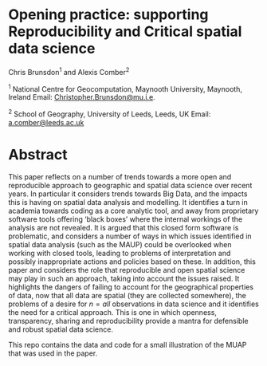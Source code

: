 # Opening practice: supporting Reproducibility and Critical spatial data science
Chris Brunsdon<sup>1</sup> and Alexis Comber<sup>2</sup>

<sup>1</sup> National Centre for Geocomputation, Maynooth University, Maynooth, Ireland Email: Christopher.Brunsdon@mu.i.e.

<sup>2</sup> School of Geography, University of Leeds, Leeds, UK Email: a.comber@leeds.ac.uk 


# Abstract

This paper reflects on a number of trends towards a more open and reproducible approach to geographic and spatial data science over recent years. In particular it considers trends towards Big Data, and the impacts this is having on spatial data analysis and modelling. It identifies a turn in academia towards coding as a core analytic tool, and away from proprietary software tools offering ‘black boxes’ where the internal workings of the analysis are not revealed. It is argued that this closed form software is problematic, and considers a number of ways in which issues identified in spatial data analysis (such as the MAUP) could be overlooked when working with closed tools, leading to problems of interpretation and possibly inappropriate actions and policies based on these. In addition, this paper and considers the role that reproducible and open spatial science may play in such an approach, taking into account the issues raised. It highlights the dangers of failing to account for the geographical properties of data, now that all data are spatial (they are collected somewhere), the problems of a desire for $n=all$ observations in data science and it identifies the need for a critical approach. This is one in which openness, transparency, sharing and reproducibility provide a mantra for defensible and robust spatial data science.

This repo contains the data and code for a small illustration of the MUAP that was used in the paper.
